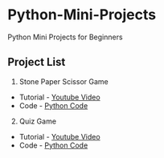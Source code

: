 # Python-Mini-Projects
Python Mini Projects for Beginners

## Project List

1. Stone Paper Scissor Game
  - Tutorial - [Youtube Video](https://youtu.be/eYSUPYdkeuU)
  - Code - [Python Code](https://github.com/amolambkar/Python-Mini-Projects/tree/main/Rock%20Paper%20Scissor%20Game)

2. Quiz Game
  - Tutorial - [Youtube Video ](https://www.youtube.com/watch?v=SLWce_dxvaM)
  - Code - [Python Code]()
